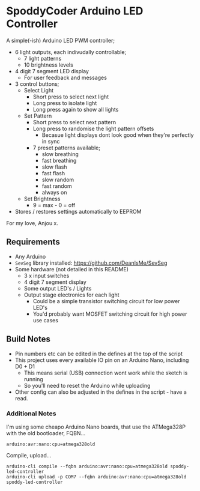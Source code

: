 # SpoddyCoder Arduino LED Controller

A simple(-ish) Arduino LED PWM controller;

* 6 light outputs, each indivudally controllable;
    * 7 light patterns
    * 10 brightness levels
* 4 digit 7 segment LED display
    * For user feedback and messages
* 3 control buttons;
    * Select Light 
        * Short press to select next light
        * Long press to isolate light
        * Long press again to show all lights
    * Set Pattern
        * Short press to select next pattern
        * Long press to randomise the light pattern offsets
            * Becasue light displays dont look good when they're perfectly in sync
        * 7 preset patterns available;
            * slow breathing
            * fast breathing
            * slow flash
            * fast flash
            * slow random
            * fast random
            * always on
    * Set Brightness
        * 9 = max - 0 = off
* Stores / restores settings automatically to EEPROM


For my love, Anjou x.


## Requirements

* Any Arduino
* `SevSeg` library installed: https://github.com/DeanIsMe/SevSeg
* Some hardware (not detailed in this README)
    * 3 x input switches
    * 4 digit 7 segment display
    * Some output LED's / Lights
    * Output stage electronics for each light
        * Could be a simple transistor switching circuit for low power LED's
        * You'd probably want MOSFET switching circuit for high power use cases


## Build Notes

* Pin numbers etc can be edited in the defines at the top of the script
* This project uses every available IO pin on an Arduino Nano, including D0 + D1
    * This means serial (USB) connection wont work while the sketch is running
    * So you'll need to reset the Arduino while uploading
* Other config can also be adjusted in the defines in the script - have a read.


### Additional Notes

I'm using some cheapo Arduino Nano boards, that use the ATMega328P with the old bootloader, FQBN...

```
arduino:avr:nano:cpu=atmega328old
```

Compile, upload...

```
arduino-cli compile --fqbn arduino:avr:nano:cpu=atmega328old spoddy-led-controller
arduino-cli upload -p COM7 --fqbn arduino:avr:nano:cpu=atmega328old spoddy-led-controller
```
